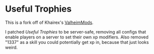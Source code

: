 # Useful Trophies

This is a fork off of Khairex's [ValheimMods](https://github.com/Khairex/ValheimMods).

I patched _Useful Trophies_ to be server-safe, removing all configs that enable players on a server to set their own xp modifiers. Also removed "1337" as a skill you could potentially get xp in, because that just looks weird.
